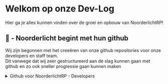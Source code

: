 # Welkom op onze Dev-Log
Hier ga je alles kunnen vinden over de groei en opbouw van NoorderlichtRP!

##  :speech_balloon: - Noorderlicht begint met hun github



Wij zijn begonnen met het creeëren van onze github repositories voor onze developers en staff team. <br>Dit vanwege dat wij zeer gestructureerd aan de slag kunnen gaan met github en zo ook sneller progressie gaan kunnen maken</br>
<details>
<summary>Github voor NoorderlichtRP - Developers</summary>

### Github voor onze devs!

Een van de belangrijkste en meest gebruiksvriendelijke tool die wij hbben voor de developers is het project systeem wat github heeft.</br>
hierdoor kunnen hun duidelijk gaan zien wat er nog moet gedaan worden als ook hoe ver bepaalde scripts vooruit gang hebben geboekt.</br></br>
Indien een developer persoonlijk vastloopt op een script kan hij hierbij een help-alert voor creeëren zodat andere van het team kunnen bijspringen, ook zo hoeft die persoon iemand anders ook niet onnodig te gaan storen als het niet van hoge prioriteit is.
De github bevat zo goed als alle scripts in repositories die op momenten zichtbaar worden gemaakt wanneer een developer aan dat bepaald script gaat werken. </br>

```ruby
   puts "Hello World"
```

</details>
